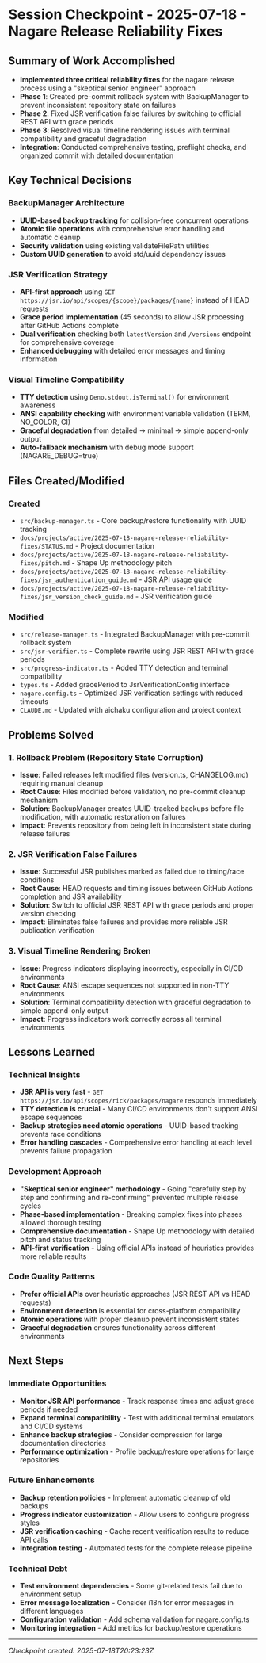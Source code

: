 # Session Checkpoint - 2025-07-18 - Nagare Release Reliability Fixes

## Summary of Work Accomplished

- **Implemented three critical reliability fixes** for the nagare release process using a "skeptical senior engineer" approach
- **Phase 1**: Created pre-commit rollback system with BackupManager to prevent inconsistent repository state on failures
- **Phase 2**: Fixed JSR verification false failures by switching to official REST API with grace periods
- **Phase 3**: Resolved visual timeline rendering issues with terminal compatibility and graceful degradation
- **Integration**: Conducted comprehensive testing, preflight checks, and organized commit with detailed documentation

## Key Technical Decisions

### BackupManager Architecture

- **UUID-based backup tracking** for collision-free concurrent operations
- **Atomic file operations** with comprehensive error handling and automatic cleanup
- **Security validation** using existing validateFilePath utilities
- **Custom UUID generation** to avoid std/uuid dependency issues

### JSR Verification Strategy

- **API-first approach** using `GET https://jsr.io/api/scopes/{scope}/packages/{name}` instead of HEAD requests
- **Grace period implementation** (45 seconds) to allow JSR processing after GitHub Actions complete
- **Dual verification** checking both `latestVersion` and `/versions` endpoint for comprehensive coverage
- **Enhanced debugging** with detailed error messages and timing information

### Visual Timeline Compatibility

- **TTY detection** using `Deno.stdout.isTerminal()` for environment awareness
- **ANSI capability checking** with environment variable validation (TERM, NO_COLOR, CI)
- **Graceful degradation** from detailed → minimal → simple append-only output
- **Auto-fallback mechanism** with debug mode support (NAGARE_DEBUG=true)

## Files Created/Modified

### Created

- `src/backup-manager.ts` - Core backup/restore functionality with UUID tracking
- `docs/projects/active/2025-07-18-nagare-release-reliability-fixes/STATUS.md` - Project documentation
- `docs/projects/active/2025-07-18-nagare-release-reliability-fixes/pitch.md` - Shape Up methodology pitch
- `docs/projects/active/2025-07-18-nagare-release-reliability-fixes/jsr_authentication_guide.md` - JSR API usage guide
- `docs/projects/active/2025-07-18-nagare-release-reliability-fixes/jsr_version_check_guide.md` - JSR verification guide

### Modified

- `src/release-manager.ts` - Integrated BackupManager with pre-commit rollback system
- `src/jsr-verifier.ts` - Complete rewrite using JSR REST API with grace periods
- `src/progress-indicator.ts` - Added TTY detection and terminal compatibility
- `types.ts` - Added gracePeriod to JsrVerificationConfig interface
- `nagare.config.ts` - Optimized JSR verification settings with reduced timeouts
- `CLAUDE.md` - Updated with aichaku configuration and project context

## Problems Solved

### 1. Rollback Problem (Repository State Corruption)

- **Issue**: Failed releases left modified files (version.ts, CHANGELOG.md) requiring manual cleanup
- **Root Cause**: Files modified before validation, no pre-commit cleanup mechanism
- **Solution**: BackupManager creates UUID-tracked backups before file modification, with automatic restoration on failures
- **Impact**: Prevents repository from being left in inconsistent state during release failures

### 2. JSR Verification False Failures

- **Issue**: Successful JSR publishes marked as failed due to timing/race conditions
- **Root Cause**: HEAD requests and timing issues between GitHub Actions completion and JSR availability
- **Solution**: Switch to official JSR REST API with grace periods and proper version checking
- **Impact**: Eliminates false failures and provides more reliable JSR publication verification

### 3. Visual Timeline Rendering Broken

- **Issue**: Progress indicators displaying incorrectly, especially in CI/CD environments
- **Root Cause**: ANSI escape sequences not supported in non-TTY environments
- **Solution**: Terminal compatibility detection with graceful degradation to simple append-only output
- **Impact**: Progress indicators work correctly across all terminal environments

## Lessons Learned

### Technical Insights

- **JSR API is very fast** - `GET https://jsr.io/api/scopes/rick/packages/nagare` responds immediately
- **TTY detection is crucial** - Many CI/CD environments don't support ANSI escape sequences
- **Backup strategies need atomic operations** - UUID-based tracking prevents race conditions
- **Error handling cascades** - Comprehensive error handling at each level prevents failure propagation

### Development Approach

- **"Skeptical senior engineer" methodology** - Going "carefully step by step and confirming and re-confirming" prevented multiple release cycles
- **Phase-based implementation** - Breaking complex fixes into phases allowed thorough testing
- **Comprehensive documentation** - Shape Up methodology with detailed pitch and status tracking
- **API-first verification** - Using official APIs instead of heuristics provides more reliable results

### Code Quality Patterns

- **Prefer official APIs** over heuristic approaches (JSR REST API vs HEAD requests)
- **Environment detection** is essential for cross-platform compatibility
- **Atomic operations** with proper cleanup prevent inconsistent states
- **Graceful degradation** ensures functionality across different environments

## Next Steps

### Immediate Opportunities

- **Monitor JSR API performance** - Track response times and adjust grace periods if needed
- **Expand terminal compatibility** - Test with additional terminal emulators and CI/CD systems
- **Enhance backup strategies** - Consider compression for large documentation directories
- **Performance optimization** - Profile backup/restore operations for large repositories

### Future Enhancements

- **Backup retention policies** - Implement automatic cleanup of old backups
- **Progress indicator customization** - Allow users to configure progress styles
- **JSR verification caching** - Cache recent verification results to reduce API calls
- **Integration testing** - Automated tests for the complete release pipeline

### Technical Debt

- **Test environment dependencies** - Some git-related tests fail due to environment setup
- **Error message localization** - Consider i18n for error messages in different languages
- **Configuration validation** - Add schema validation for nagare.config.ts
- **Monitoring integration** - Add metrics for backup/restore operations

---
_Checkpoint created: 2025-07-18T20:23:23Z_
